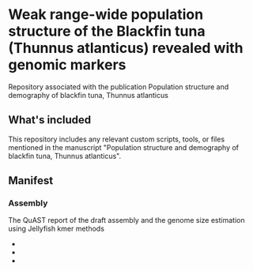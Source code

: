 # Weak range-wide population structure of the Blackfin tuna (Thunnus atlanticus) revealed with genomic markers
Repository associated with the publication Population structure and demography of blackfin tuna, Thunnus atlanticus

## What's included
This repository includes any relevant custom scripts, tools, or files mentioned in the manuscript "Population structure and demography of blackfin tuna, Thunnus atlanticus".

## Manifest
### Assembly

The QuAST report of the draft assembly and the genome size estimation using Jellyfish kmer methods

-
-
-
